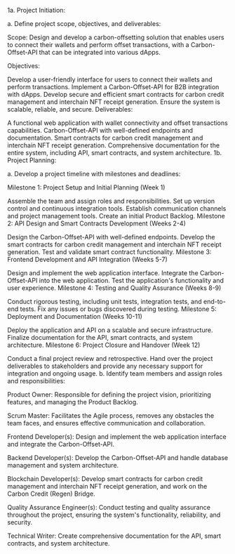 1a. Project Initiation:

a. Define project scope, objectives, and deliverables:

Scope: Design and develop a carbon-offsetting solution that enables users to connect their wallets and perform offset transactions, with a Carbon-Offset-API that can be integrated into various dApps.

Objectives:

Develop a user-friendly interface for users to connect their wallets and perform transactions.
Implement a Carbon-Offset-API for B2B integration with dApps.
Develop secure and efficient smart contracts for carbon credit management and interchain NFT receipt generation.
Ensure the system is scalable, reliable, and secure.
Deliverables:

A functional web application with wallet connectivity and offset transactions capabilities.
Carbon-Offset-API with well-defined endpoints and documentation.
Smart contracts for carbon credit management and interchain NFT receipt generation.
Comprehensive documentation for the entire system, including API, smart contracts, and system architecture.
1b. Project Planning:

a. Develop a project timeline with milestones and deadlines:

Milestone 1: Project Setup and Initial Planning (Week 1)

Assemble the team and assign roles and responsibilities.
Set up version control and continuous integration tools.
Establish communication channels and project management tools.
Create an initial Product Backlog.
Milestone 2: API Design and Smart Contracts Development (Weeks 2-4)

Design the Carbon-Offset-API with well-defined endpoints.
Develop the smart contracts for carbon credit management and interchain NFT receipt generation.
Test and validate smart contract functionality.
Milestone 3: Frontend Development and API Integration (Weeks 5-7)

Design and implement the web application interface.
Integrate the Carbon-Offset-API into the web application.
Test the application's functionality and user experience.
Milestone 4: Testing and Quality Assurance (Weeks 8-9)

Conduct rigorous testing, including unit tests, integration tests, and end-to-end tests.
Fix any issues or bugs discovered during testing.
Milestone 5: Deployment and Documentation (Weeks 10-11)

Deploy the application and API on a scalable and secure infrastructure.
Finalize documentation for the API, smart contracts, and system architecture.
Milestone 6: Project Closure and Handover (Week 12)

Conduct a final project review and retrospective.
Hand over the project deliverables to stakeholders and provide any necessary support for integration and ongoing usage.
b. Identify team members and assign roles and responsibilities:

Product Owner: Responsible for defining the project vision, prioritizing features, and managing the Product Backlog.

Scrum Master: Facilitates the Agile process, removes any obstacles the team faces, and ensures effective communication and collaboration.

Frontend Developer(s): Design and implement the web application interface and integrate the Carbon-Offset-API.

Backend Developer(s): Develop the Carbon-Offset-API and handle database management and system architecture.

Blockchain Developer(s): Develop smart contracts for carbon credit management and interchain NFT receipt generation, and work on the Carbon Credit (Regen) Bridge.

Quality Assurance Engineer(s): Conduct testing and quality assurance throughout the project, ensuring the system's functionality, reliability, and security.

Technical Writer: Create comprehensive documentation for the API, smart contracts, and system architecture.